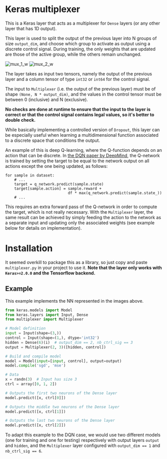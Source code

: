 # Keras multiplexer
This is a Keras layer that acts as a multiplexer for `Dense` layers (or
any other layer that has 1D output).

This layer is used to split the output of the previous layer into
N groups of size `output_dim`, and choose which group to activate
as output using a discrete control signal.
During training, the only weights that are updated are those of the
active group, while the others remain unchanged.

![mux_1_w](https://cloud.githubusercontent.com/assets/11634240/26721634/d8aed964-478c-11e7-930b-fef27eb36fe3.png)
![mux_2_w](https://cloud.githubusercontent.com/assets/11634240/26721706/22f5cfdc-478d-11e7-8eaa-51b6a3101328.png)

The layer takes as input two tensors, namely the output of the previous
layer and a column tensor of type `int32` or `int64` for the control
signal.

The input to `Multiplexer` (i.e. the output of the previous layer) must be
of shape `(None, N * output_dim)`, and the values in the control tensor
must be between 0 (inclusive) and N (exclusive).

**No checks are done at runtime to ensure that the input to the layer is
correct or that the control signal contains legal values, so it's
better to double check.**

While basically implementing a controlled version of `Dropout`, this
layer can be especially useful when learning a multidimensional function
associated to a discrete space that conditions the output.

An example of this is deep Q-learning, where the Q-function depends on
an action that can be discrete.
In [the DQN paper by DeepMind](https://arxiv.org/abs/1312.5602), the
Q-network is trained by setting the target to be equal to the network
output on all actions except the one being updated, as follows:
```
for sample in dataset:
    # ...
    target = q_network.predict(sample.state)
    target[sample.action] = sample.reward +
                            df * max(q_network.predict(sample.state_))
    # ...
```

This requires an extra forward pass of the Q-network in order to compute
the target, which is not really necessary.
With the `Multiplexer` layer, the same result can be achieved by simply
feeding the action to the network as a separate input and updating only
the associated weights (see example below for details on implementation).

# Installation
It seemed overkill to package this as a library, so just copy and paste
`multiplexer.py` in your project to use it.
**Note that the layer only works with `Keras>=2.0.0` and the Tensorflow
backend.**

## Example
This example implements the NN represented in the images above.
```py
from keras.models import Model
from keras.layers import Input, Dense
from multiplexer import Multiplexer

# Model definition
input = Input(shape=(3,))
control = Input(shape=(1,), dtype='int32')
hidden = Dense(6)(i)  # output_dim == 2, nb_ctrl_sig == 3
output = Multiplexer(2, 3)([hidden, control])

# Build and compile model
model = Model(input=[input, control], output=output)
model.compile('sgd', 'mse')

# Data
x = randn(3)  # Input has size 3
ctrl = array([0, 1, 2])

# Outputs the first two neurons of the Dense layer
model.predict([x, ctrl[0]])

# Outputs the middle two neurons of the Dense layer
model.predict([x, ctrl[1]])

# Outputs the last two neurons of the Dense layer
model.predict([x, ctrl[2]])
```

To adapt this example to the DQN case, we would use two different
models (one for training and one for testing) respectively with output
layers `output` and `hidden`, and the `Multiplexer` layer configured
with `output_dim == 1` and `nb_ctrl_sig == 6`.

